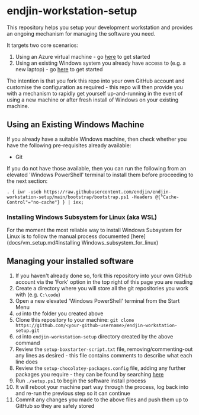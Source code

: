 # endjin-workstation-setup

This repository helps you setup your development workstation and provides an ongoing mechanism for managing the software you need.

It targets two core scenarios:

1. Using an Azure virtual machine - go [here](docs/setup_vm.md) to get started
1. Using an existing Windows system you already have access to (e.g. a new laptop) - go [here](#using-an-existing-windows-machine) to get started

The intention is that you fork this repo into your own GitHub account and customise the configuration as required - this repo will then provide you with a mechanism to rapidly get yourself up-and-running in the event of using a new machine or after fresh install of Windows on your existing machine.


## Using an Existing Windows Machine

If you already have a suitable Windows machine, then check whether you have the following pre-requisites already available:

* Git

If you do not have those available, then you can run the following from an elevated 'Windows PowerShell' terminal to install them before proceeding to the next section:

```
. { iwr -useb https://raw.githubusercontent.com/endjin/endjin-workstation-setup/main/bootstrap/bootstrap.ps1 -Headers @{"Cache-Control"="no-cache"} } | iex;
```

### Installing Windows Subsystem for Linux (aka WSL)

For the moment the most reliable way to install Windows Subsystem for Linux is to follow the manual process documented [here](docs/vm_setup.md#installing Windows_subsystem_for_linux)

## Managing your installed software

1. If you haven't already done so, fork this repository into your own GitHub account via the 'Fork' option in the top right of this page you are reading
1. Create a directory where you will store all the git repositories you work with (e.g. `C:\code`)
1. Open a new elevated 'Windows PowerShell' terminal from the Start Menu
1. `cd` into the folder you created above
1. Clone this repository to your machine: `git clone https://github.com/<your-github-username>/endjin-workstation-setup.git`
1. `cd` into `endjin-workstation-setup` directory created by the above command
1. Review the `setup-boxstarter-script.txt` file, removing/commenting-out any lines as desired - this file contains comments to describe what each line does
1. Review the `setup-chocolatey-packages.config` file, adding any further packages you require - they can be found by searching [here](https://community.chocolatey.org/packages)
1. Run `./setup.ps1` to begin the software install process
1. It will reboot your machine part way through the process, log back into and re-run the previous step so it can continue
1. Commit any changes you made to the above files and push them up to GitHub so they are safely stored
